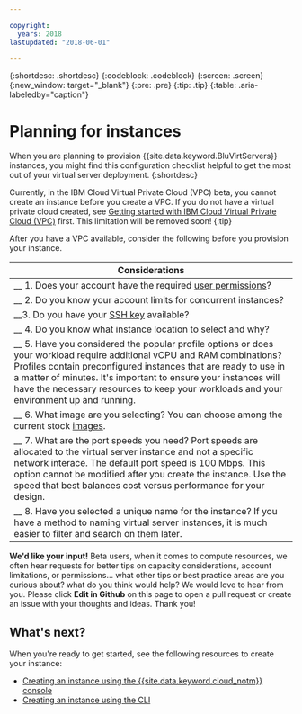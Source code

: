 ```yaml
---

copyright:
  years: 2018
lastupdated: "2018-06-01"

---
```


{:shortdesc: .shortdesc}
{:codeblock: .codeblock}
{:screen: .screen}
{:new_window: target="_blank"}
{:pre: .pre}
{:tip: .tip}
{:table: .aria-labeledby="caption"}

# Planning for instances

When you are planning to provision {{site.data.keyword.BluVirtServers}} instances, you might find this configuration checklist helpful to get the most out of your virtual server deployment.
{:shortdesc}

Currently, in the IBM Cloud Virtual Private Cloud (VPC) beta, you cannot create an instance before you create a VPC.  If you do not have a virtual private cloud created, see [Getting started with IBM Cloud Virtual Private Cloud (VPC)](/docs/infrastructure/vpc/getting-started.html) first. This limitation will be removed soon!
{:tip}

After you have a VPC available, consider the following before you provision your instance.

|        Considerations|
|-------------------|
|__ 1. Does your account have the required [user permissions](/docs/infrastructure/vpc/vpc-user-permissions.html)?|
|__ 2. Do you know your account limits for concurrent instances? |
|__3. Do you have your [SSH key](vsi_is_ssh_keys_about.html) available?
|__ 4. Do you know what instance location to select and why?|
|__ 5. Have you considered the popular profile options or does your workload require additional vCPU and RAM combinations? Profiles contain preconfigured instances that are ready to use in a matter of minutes. It's important to ensure your instances will have the necessary resources to keep your workloads and your environment up and running.|
|__ 6. What image are you selecting? You can choose among the current stock [images](vsi_is_images.html). |
|__ 7. What are the port speeds you need? Port speeds are allocated to the virtual server instance and not a specific network interace. The default port speed is 100 Mbps. This option cannot be modified after you create the instance. Use the speed that best balances cost versus performance for your design. |
|__ 8. Have you selected a unique name for the instance? If you have a method to naming virtual server instances, it is much easier to filter and search on them later. |

**We'd like your input!** Beta users, when it comes to compute resources, we often hear requests for better tips on capacity considerations, account limitations, or permissions... what other tips or best practice areas are you curious about? what do you think would help?  We would love to hear from you.  Please click **Edit in Github** on this page to open a pull request or create an issue with your thoughts and ideas.  Thank you!

## What's next?
When you're ready to get started, see the following resources to create your instance:
* [Creating an instance using the {{site.data.keyword.cloud_notm}} console](vsi_is_create_instance.html)
* [Creating an instance using the CLI](vsi_is_create_instance_cli.html)
